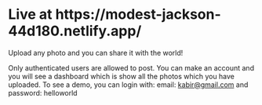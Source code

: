 <h1>Live at https://modest-jackson-44d180.netlify.app/</h1>

Upload any photo and you can share it with the world! 

Only authenticated users are allowed to post.
You can make an account and you will see a dashboard which is show all the photos which you have uploaded. 
To see a demo, you can login with: email: kabir@gmail.com and password: helloworld
